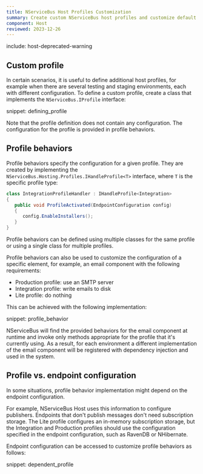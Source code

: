 ```yaml
---
title: NServiceBus Host Profiles Customization
summary: Create custom NServiceBus host profiles and customize default NServiceBus host profiles.
component: Host
reviewed: 2023-12-26
---
```


include: host-deprecated-warning

## Custom profile

In certain scenarios, it is useful to define additional host profiles, for example when there are several testing and staging environments, each with different configuration. To define a custom profile, create a class that implements the `NServiceBus.IProfile` interface:

snippet: defining_profile

Note that the profile definition does not contain any configuration. The configuration for the profile is provided in profile behaviors.

## Profile behaviors

Profile behaviors specify the configuration for a given profile. They are created by implementing the `NServiceBus.Hosting.Profiles.IHandleProfile<T>` interface, where `T` is the specific profile type:

```csharp
class IntegrationProfileHandler : IHandleProfile<Integration>
{
   public void ProfileActivated(EndpointConfiguration config)
   {
      config.EnableInstallers();
   }
}
```

Profile behaviors can be defined using multiple classes for the same profile or using a single class for multiple profiles.

Profile behaviors can also be used to customize the configuration of a specific element, for example, an email component with the following requirements:

* Production profile: use an SMTP server
* Integration profile: write emails to disk
* Lite profile: do nothing

This can be achieved with the following implementation:

snippet: profile_behavior

NServiceBus will find the provided behaviors for the email component at runtime and invoke only methods appropriate for the profile that it's currently using. As a result, for each environment a different implementation of the email component will be registered with dependency injection and used in the system.

## Profile vs. endpoint configuration

In some situations, profile behavior implementation might depend on the endpoint configuration.

For example, NServiceBus Host uses this information to configure publishers. Endpoints that don't publish messages don't need subscription storage. The Lite profile configures an in-memory subscription storage, but the Integration and Production profiles should use the configuration specified in the endpoint configuration, such as RavenDB or NHibernate.

Endpoint configuration can be accessed to customize profile behaviors as follows:

snippet: dependent_profile
